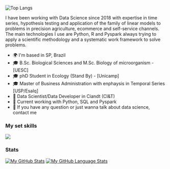![Top Langs](https://komarev.com/ghpvc/?username=salasouza&label=PROFILE+VIEWS)

I have been working with Data Science since 2018 with expertise in time series, hypothesis testing and application of the family of linear models to problems in precision agriculture, ecommerce and self-service channels. The main technologies I use are Python, R and Pyspark always trying to apply a scientific methodology and a systematic work framework to solve problems. 

<ul>
<li>🌍 I'm based in SP, Brazil</li>
<li>🎓 B.Sc. Biological Sciences and M.Sc. Biology of microorganism -  [UESC]</li>
<li>🎓 phD Student in Ecology (Stand By) - [Unicamp]</li>
<li>🎓 Master of Business Administration with enphaysis in Temporal Series [USP/Esalq]</li>
<li>🚀 Data Scientist/Data Developer in Ciandt (CI&T)</li>
<li>📌 Current working with Python, SQL and Pyspark</li>
<li>💬 If you have any question or just wanna talk about data science, contact me</li>
</ul>

<!--
### Languages
 
[![My Skills](https://skillicons.dev/icons?i=python,r,bash,js)](https://skillicons.dev)
-->

### My set skills
<p align="left">
  <a href="https://skillicons.dev">
    <img src="https://skillicons.dev/icons?i=python,r,bash,js,sqlite,git,docker,vscode,gcp,azure" />
  </a>
</p>

### Stats
<!--
<a href=""> <img align="center" src="https://github-readme-stats-sigma-five.vercel.app/api/top-langs/?username=salasouza&theme=dracula&line_height=40&hide=css"/> </a>
-->
[![My GitHub Stats](https://github-readme-stats.vercel.app/api/?username=salasouza&count_private=true&theme=tokyonight&showicons=true)]()
[![My GitHub Language Stats](https://github-readme-stats.vercel.app/api/top-langs/?username=salasouza&langs_count=5&theme=tokyonight)]()

<!--
[![Readme Card](https://github-readme-stats.vercel.app/api/pin/?username=salasouza&repo=lstmbit)](https://github.com/salasouza/lstmbit)
--> 
<!--
**salasouza/salasouza** is a ✨ _special_ ✨ repository because its `README.md` (this file) appears on your GitHub profile.

Here are some ideas to get you started:

- 🔭 I’m currently working on ...
- 🌱 I’m currently learning ...
- 👯 I’m looking to collaborate on ...
- 🤔 I’m looking for help with ...
- 💬 Ask me about ...
- 📫 How to reach me: ...
- 😄 Pronouns: ...
- ⚡ Fun fact: ...
-->
